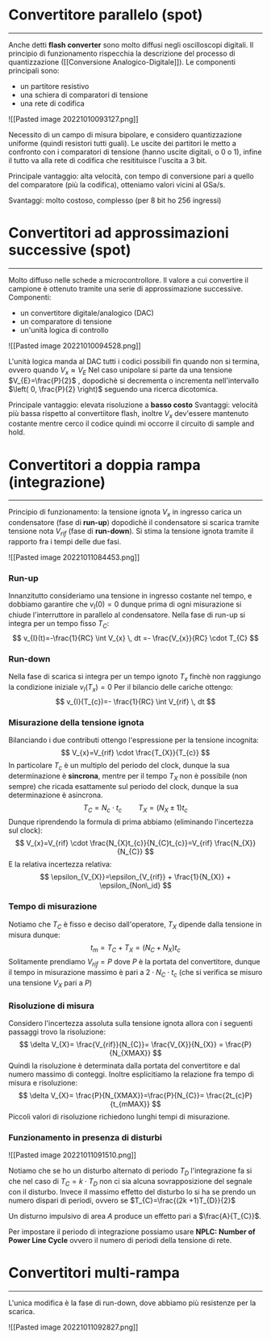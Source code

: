 # Convertitore parallelo (spot)
---
Anche detti **flash converter** sono molto diffusi negli oscilloscopi digitali.
Il principio di funzionamento rispecchia la descrizione del processo di quantizzazione ([[Conversione Analogico-Digitale]]).
Le componenti principali sono:
- un partitore resistivo
- una schiera di comparatori di tensione
- una rete di codifica

![[Pasted image 20221010093127.png]]

Necessito di un campo di misura bipolare, e considero quantizzazione uniforme (quindi resistori tutti guali).
Le uscite dei partitori le metto a confronto con i comparatori di tensione (hanno uscite digitali, o 0 o 1), infine il tutto va alla rete di codifica che resitituisce l'uscita a 3 bit.

Principale vantaggio: alta velocità, con tempo di conversione pari a quello del comparatore (più la codifica), otteniamo valori vicini al GSa/s.

Svantaggi: molto costoso, complesso (per 8 bit ho 256 ingressi)

# Convertitori ad approssimazioni successive (spot)
---
Molto diffuso nelle schede a microcontrollore.
Il valore a cui convertire il campione è ottenuto tramite una serie di approssimazione successive.
Componenti:
- un convertitore digitale/analogico (DAC)
- un comparatore di tensione 
- un'unità logica di controllo 

![[Pasted image 20221010094528.png]]

L'unità logica manda al DAC tutti i codici possibili fin quando non si termina, ovvero quando $V_{x} \approx V_{E}$ 
Nel caso unipolare si parte da una tensione $V_{E}=\frac{P}{2}$ , dopodichè si decrementa o incrementa nell'intervallo $\left( 0, \frac{P}{2} \right)$ seguendo una ricerca dicotomica.

Principale vantaggio: elevata risoluzione a **basso costo**
Svantaggi: velocità più bassa rispetto al convertiitore flash, inoltre $V_{x}$ dev'essere mantenuto costante mentre cerco il codice quindi mi occorre il circuito di sample and hold.


# Convertitori a doppia rampa (integrazione)
---
Principio di funzionamento: la tensione ignota $V_{x}$ in ingresso carica un condensatore (fase di **run-up**) dopodichè il condensatore si scarica tramite tensione nota $V_{rif}$ (fase di **run-down**).
Si stima la tensione ignota tramite il rapporto fra i tempi delle due fasi.

![[Pasted image 20221011084453.png]]

### Run-up
Innanzitutto consideriamo una tensione in ingresso costante nel tempo, e dobbiamo garantire che $v_{I}(0)=0$ dunque prima di ogni misurazione si chiude l'interruttore in parallelo al condensatore.
Nella fase di run-up si integra per un tempo fisso $T_{C}$:
$$
v_{I}(t)=-\frac{1}{RC} \int V_{x} \, dt             =- \frac{V_{x}}{RC} \cdot T_{C}
$$
### Run-down
Nella fase di scarica si integra per un tempo ignoto $T_{x}$ finchè non raggiungo la condizione iniziale $v_{I}(T_{x})=0$
Per il bilancio delle cariche ottengo:
$$
v_{I}(T_{c})=- \frac{1}{RC} \int V_{rif} \, dt 
$$
### Misurazione della tensione ignota
Bilanciando i due contributi ottengo l'espressione per la tensione incognita:
$$
V_{x}=V_{rif} \cdot \frac{T_{X}}{T_{c}}
$$
In particolare $T_{c}$ è un multiplo del periodo del clock, dunque la sua determinazione è **sincrona**, mentre per il tempo $T_{X}$ non è possibile (non sempre) che ricada esattamente sul periodo del clock, dunque la sua determinazione è asincrona.
$$
T_{C}=N_{c} \cdot t_{c} \quad \quad T_{X}=(N_{X} \pm 1)t_{c}
$$
Dunque riprendendo la formula di prima abbiamo (eliminando l'incertezza sul clock):
$$
V_{x}=V_{rif} \cdot \frac{N_{X}t_{c}}{N_{C}t_{c}}=V_{rif} \frac{N_{X}}{N_{C}}
$$
E la relativa incertezza relativa:
$$
\epsilon_{V_{X}}=\epsilon_{V_{rif}} + \frac{1}{N_{X}} + \epsilon_{Non\_id}
$$
### Tempo di misurazione
Notiamo che $T_{C}$ è fisso e deciso dall'operatore, $T_{X}$ dipende dalla tensione in misura dunque:
$$
t_{m}=T_{C}+T_{X}=(N_{C}+N_{X})t_{c}
$$
Solitamente prendiamo $V_{rif}=P$ dove $P$ è la portata del convertitore, dunque il tempo in misurazione massimo è pari a $2 \cdot N_{C} \cdot t_{c}$ (che si verifica se misuro una tensione $V_{X}$ pari a $P$)

### Risoluzione di misura 
Considero l'incertezza assoluta sulla tensione ignota allora con i seguenti passaggi trovo la risoluzione:
$$
\delta V_{X}= \frac{V_{rif}}{N_{C}}= \frac{V_{X}}{N_{X}} = \frac{P}{N_{XMAX}}
$$
Quindi la risoluzione è determinata dalla portata del convertitore e dal numero massimo di conteggi.
Inoltre esplicitiamo la relazione fra tempo di misura e risoluzione:
$$
\delta V_{X}= \frac{P}{N_{XMAX}}=\frac{P}{N_{C}}= \frac{2t_{c}P}{t_{mMAX}}
$$
Piccoli valori di risoluzione richiedono lunghi tempi di misurazione.

### Funzionamento in presenza di disturbi

![[Pasted image 20221011091510.png]]

Notiamo che se ho un disturbo alternato di periodo $T_{D}$ l'integrazione fa si che nel caso di $T_{C}=k \cdot T_{D}$ non ci sia alcuna sovrapposizione del segnale con il disturbo.
Invece il massimo effetto del disturbo lo si ha se prendo un numero dispari di periodi, ovvero se $T_{C}=\frac{(2k +1)T_{D}}{2}$

Un disturno impulsivo di area $A$ produce un effetto pari a $\frac{A}{T_{C}}$.

Per impostare il periodo di integrazione possiamo usare **NPLC: Number of Power Line Cycle** ovvero il numero di periodi della tensione di rete.


# Convertitori multi-rampa
---
L'unica modifica è la fase di run-down, dove abbiamo più resistenze per la scarica.

![[Pasted image 20221011092827.png]]

